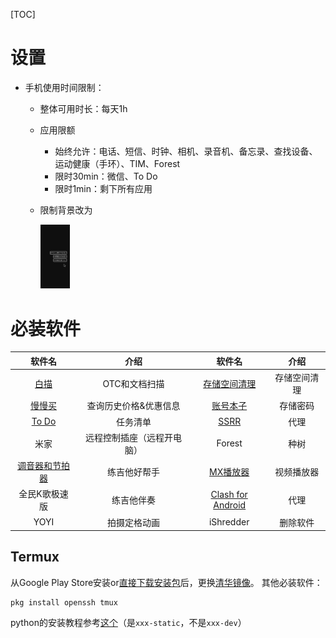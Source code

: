 [TOC]

# 设置

- 手机使用时间限制：

    - 整体可用时长：每天1h

    - 应用限额

        - 始终允许：电话、短信、时钟、相机、录音机、备忘录、查找设备、运动健康（手环）、TIM、Forest
        - 限时30min：微信、To Do
        - 限时1min：剩下所有应用

    - 限制背景改为

        <img src="images/image-20210215103403030.png" alt="image-20210215103403030" style="zoom: 10%;" />

# 必装软件

| 软件名 | 介绍| 软件名      | 介绍|
| :---: | :---: | :---: | :---: |
|[白描](https://baimiao.uzero.cn/)|OTC和文档扫描|[存储空间清理](https://www.coolapk.com/apk/com.ktls.fileinfo)|存储空间清理|
|[慢慢买](http://www.manmanbuy.com/)|查询历史价格&优惠信息|[账号本子](https://www.coolapk.com/apk/com.wei.account)|存储密码|
|[To Do](https://todo.microsoft.com/)| 任务清单 | [SSRR](https://github.com/shadowsocksrr/shadowsocksr-android/releases) | 代理 |
|米家| 远程控制插座（远程开电脑） | Forest | 种树 |
|[调音器和节拍器](https://play.google.com/store/apps/details?id=com.soundcorset.client.android&hl=zh&gl=US)| 练吉他好帮手 | [MX播放器](https://play.google.com/store/apps/details?id=com.mxtech.videoplayer.ad&hl=zh&gl=US) | 视频播放器 |
|全民K歌极速版| 练吉他伴奏 | [Clash for Android](https://github.com/Kr328/ClashForAndroid/releases) | 代理 |
|YOYI| 拍摄定格动画 | iShredder | 删除软件 |

## Termux

从Google Play Store安装or[直接下载安装包](https://f-droid.org/packages/com.termux/)后，更换[清华镜像](https://mirror.tuna.tsinghua.edu.cn/help/termux/)。
其他必装软件：

```shell
pkg install openssh tmux 
```

python的安装教程参考[这个](https://www.zhihu.com/question/63482921/answer/281232032)（是`xxx-static`，不是`xxx-dev`）